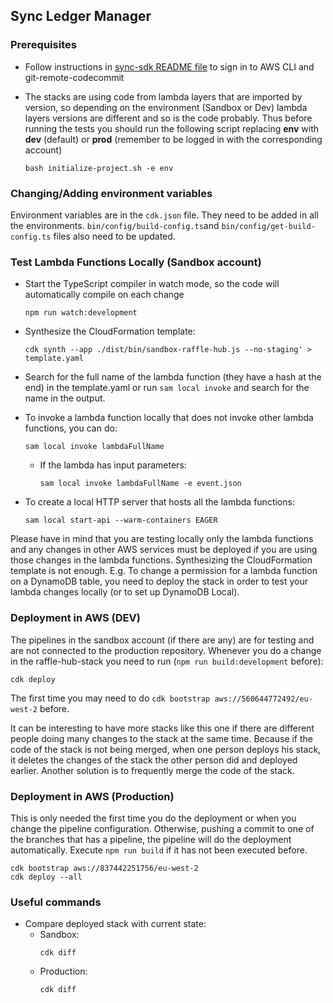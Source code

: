 ## Sync Ledger Manager

### Prerequisites

- Follow instructions in [sync-sdk README file](https://eu-west-2.console.aws.amazon.com/codesuite/codecommit/repositories/sync-sdk/browse/refs/heads/master/--/README.md?region=eu-west-2) to sign in to AWS CLI and git-remote-codecommit  
  

- The stacks are using code from lambda layers that are imported by version, so depending on the environment (Sandbox or Dev) lambda layers versions are different and so is the code probably. Thus before running the tests you should run the following script replacing **env** with **dev** (default) or **prod** (remember to be logged in with the corresponding account)

  ```
  bash initialize-project.sh -e env
  ```

### Changing/Adding environment variables

Environment variables are in the `cdk.json` file. They need to be added in all the environments. `bin/config/build-config.ts`and `bin/config/get-build-config.ts` files also need to be updated.

### Test Lambda Functions Locally (Sandbox account)

- Start the TypeScript compiler in watch mode, so the code will automatically compile on each change
  ```
  npm run watch:development
  ```
      
- Synthesize the CloudFormation template:
  ```
  cdk synth --app ./dist/bin/sandbox-raffle-hub.js --no-staging' > template.yaml
  ```

- Search for the full name of the lambda function (they have a hash at the end) in the template.yaml or run `sam local invoke` and search for the name in the output.

- To invoke a lambda function locally that does not invoke other lambda functions, you can do:
  ```
  sam local invoke lambdaFullName
  ```
    - If the lambda has input parameters:
      ```
      sam local invoke lambdaFullName -e event.json
      ```

- To create a local HTTP server that hosts all the lambda functions:
  ```
  sam local start-api --warm-containers EAGER
  ```

Please have in mind that you are testing locally only the lambda functions and any changes in other AWS services must be deployed if you are using those changes in the lambda functions. Synthesizing the CloudFormation template is not enough. E.g. To change a permission for a lambda function on a DynamoDB table, you need to deploy the stack in order to test your lambda changes locally (or to set up DynamoDB Local).

### Deployment in AWS (DEV)

The pipelines in the sandbox account (if there are any) are for testing and are not connected to the production repository. Whenever you do a change in the raffle-hub-stack you need to run (`npm run build:development` before):

```
cdk deploy
```

The first time you may need to do `cdk bootstrap aws://560644772492/eu-west-2` before.

It can be interesting to have more stacks like this one if there are different people doing many changes to the stack at the same time. Because if the code of the stack is not being merged, when one person deploys his stack, it deletes the changes of the stack the other person did and deployed earlier. Another solution is to frequently merge the code of the stack.

### Deployment in AWS (Production)

This is only needed the first time you do the deployment or when you change the pipeline configuration. Otherwise, pushing a commit to one of the branches that has a pipeline, the pipeline will do the deployment automatically. Execute `npm run build` if it has not been executed before.

```
cdk bootstrap aws://837442251756/eu-west-2
cdk deploy --all
```
### Useful commands

- Compare deployed stack with current state:
    - Sandbox:
      ```
      cdk diff
      ```
    - Production:
      ```
      cdk diff
      ```
